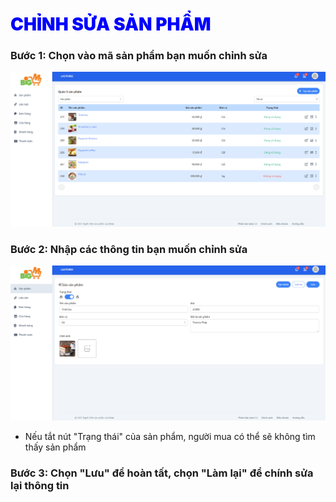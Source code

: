 # <span style="color: blue; font-weight:900;"> CHỈNH SỬA SẢN PHẨM</span>

### **Bước 1: Chọn vào mã sản phẩm bạn muốn chỉnh sửa**

![](../images/Product/update.png)

### **Bước 2: Nhập các thông tin bạn muốn chỉnh sửa**

![](../images/Product/update2.png)

- Nếu tắt nút "Trạng thái" của sản phẩm, người mua có thể sẽ không tìm thấy sản phẩm

### **Bước 3: Chọn "Lưu" để hoàn tất, chọn "Làm lại" để chính sửa lại thông tin**